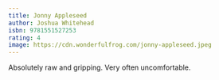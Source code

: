 ```yaml
---
title: Jonny Appleseed
author: Joshua Whitehead
isbn: 9781551527253
rating: 4
image: https://cdn.wonderfulfrog.com/jonny-appleseed.jpeg
---
```


Absolutely raw and gripping. Very often uncomfortable.
